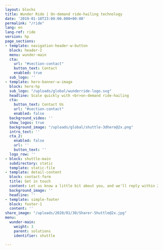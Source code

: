 ```yaml
---
layout: blocks
title: Wunder Ride | On-demand ride-hailing technology
date: '2019-01-10T23:00:00.000+00:00'
permalink: "/ride"
lang: en
lang-ref: ride
version: hp
page_sections:
- template: navigation-header-w-button
  block: header-2
  menu: wunder-main
  cta:
    url: "#section-contact"
    button_text: Contact
    enabled: true
  sub_logo: ''
- template: hero-banner-w-image
  block: hero-hp
  sub_logo: "/uploads/global/wunderride-logo.svg"
  headline: Scale quickly with <br>on-demand ride-hailing
  cta:
    button_text: Contact Us
    url: "#section-contact"
    enabled: false
  background_video: ''
  show_logos: true
  background_image: "/uploads/global/shuttle-3dhero@2x.png"
  intro_text: ''
  cta_2:
    enabled: false
    url: ''
    button_text: ''
  logo_row: ''
- block: shuttle-main
  subdirectory: static
  template: static-file
- template: detail-content
  block: contact-form
  title: Get in touch
  content: Let us know a little bit about you, and we'll reply within 24 hours.
  background_image: ''
  headline: ''
- template: simple-footer
  block: footer-1
  content: ''
share_image: "/uploads/2020/01/30/Sharer-Shuttle@2x.jpg"
menu:
  wunder-main:
    weight: 3
    parent: solutions
    identifier: shuttle

---
```

